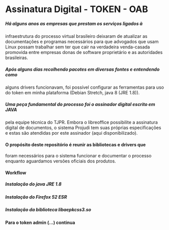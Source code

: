 # Assinatura Digital - TOKEN - OAB

##### Há alguns anos as empresas que prestam os serviços ligados à
infraestrutura do processo virtual brasileiro deixaram de atualizar as
documentações e programas necessários para que advogados que usam Linux possam
trabalhar sem ter que cair na verdadeira venda-casada promovida entre empresas
donas de software proprietário e as autoridades brasileiras.

##### Após alguns dias recolhendo pacotes em diversas fontes e entendendo como 
alguns drivers funcionavam, foi possível configurar as ferramentas para uso do 
token em minha plataforma (Debian Stretch, java 8 (JRE 1.8)).

##### Uma peça fundamental do processo foi o assinador digital escrito em JAVA
pela equipe técnica do TJPR. Embora o libreoffice possibilite a assinatura
digital de documentos, o sistema Projudi tem suas próprias especificações e
estas são atendidas por este assinador (aqui disponibilizado).


#### O propósito deste repositório é reunir as bibliotecas e drivers que
foram necessários para o sistema funcionar e documentar o processo enquanto
aguardamos versões oficiais dos produtos.

#### Workflow

##### Instalação do java JRE 1.8
##### Instalação do Firefox 52 ESR
##### Instalação da biblioteca libaepkcss3.so
#### Para o token admin (...) continua
